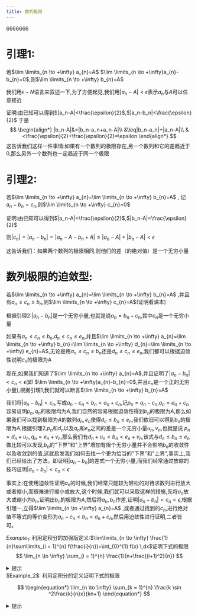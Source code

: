 ```yaml
---
title: 数列极限
---
```


6666666


# 引理1:

若$\lim \limits_{n \to +\infty} a_{n}=A$   $\lim \limits_{n \to +\infty}a_{n}-b_{n}=0$,则$\lim \limits_{n \to +\infty} b_{n}=A$ 

我们用$\epsilon -N$语言来叙述一下,为了方便起见,我们用$|a_n-A|<\epsilon$表示$a_n$与$A$可以任意接近

证明:由已知可以得到$|a_n-A|<\frac{\epsilon}{2}$,$|a_n-b_n|<\frac{\epsilon}{2}$
于是
$$
\begin{align*}
    |b_n-A|&=|b_n-a_n+a_n-A|\\
           &\leq|b_n-a_n|+|a_n-A|\\
           &<\frac{\epsilon}{2}+\frac{\epsilon}{2}=\epsilon
\end{align*}
$$
这告诉我们这样一件事情:如果有一个数列的极限存在,另一个数列和它的差趋近于0,那么另外一个数列也一定趋近于同一个极限

# 引理2:

若$\lim \limits_{n \to +\infty} a_{n}=\lim \limits_{n \to +\infty} b_{n}=A$ ,
记$a_{n}-b_n=c_n$,则$\lim \limits_{n \to +\infty} c_{n}=0$

证明:由已知可以得到$|a_n-A|<\frac{\epsilon}{2}$,$|b_n-A|<\frac{\epsilon}{2}$

则$|c_n|=|a_n-b_n|=|a_n-A-b_n+A|\leq|a_n-A|+|b_n-A|<\epsilon$

这告诉我们：如果两个数列的极限相同,则他们的差（的绝对值）是一个无穷小量


# 数列极限的迫敛型:
若$\lim \limits_{n \to +\infty} a_{n}=\lim \limits_{n \to +\infty} b_{n}=A$ ,并且有$a_n\leq c_n \leq b_n$,则$\lim \limits_{n \to +\infty} c_{n}=A$(证明看课本)

根据引理2:$|a_n-b_n|$是一个无穷小量,也就是说$a_n=b_n+c_n$,其中$c_n$是一个无穷小量


如果有$a_n\leq c_n \leq b_n$,$d_n\leq c_n \leq e_n$,并且$\lim \limits_{n \to +\infty} a_{n}=\lim \limits_{n \to +\infty} b_{n}=\lim \limits_{n \to +\infty} d_{n}=\lim \limits_{n \to +\infty} e_{n}=A$,无论是用$a_n\leq c_n \leq b_n$还是$d_n\leq c_n \leq e_n$,我们都可以根据迫敛性说明$c_n$的极限为A


现在,如果我们知道了$\lim \limits_{n \to +\infty} a_{n}=A$,并且证明了$|a_n-b_n|<c_n< \epsilon$(即 $\lim \limits_{n \to +\infty}a_{n}-b_{n}=0$,并且$c_n$是一个正的无穷小量),根据引理1,我们就可以断言$\lim \limits_{n \to +\infty} b_{n}=A$ 

我们将$|a_n-b_n|<c_n$,写成$a_n -c_n <b_n<a_n+c_n$,记$p_n=a_n -c_n$,$q_n=a_n+c_n$容易证明$p_n,q_n$的极限均为$A$,我们自然的容易根据迫敛性得到$b_n$的极限为$A$,那么如果我们可以找到极限为$A$的数列$d_n,e_n$使得$d_n\leq b_n \leq e_n$,我们依旧可以得到$b_n$的极限为$A$,根据引理$2$,$p_n$和$d_n$以及$q_n$和$e_n$之间的差是一个无穷小量$u_n,v_n$,也就是说
$p_n=d_n+u_n,q_n=e_n+v_n$,那么我们有$d_n+u_n <b_n<e_n+v_n$,该式与$d_n\leq b_n \leq e_n$做比较可以发现,$b_n$的"下界"和"上界"增加有限个无穷小量并不会影响$b_n$的收敛性以及收敛到的值,这就启发我们如何去找一个更为恰当的"下界"和"上界",事实上,我们已经给出了方法。即证明$|a_n-b_n|$的差式一个无穷小量,而我们经常通过放缩的技巧证明$|a_n-b_n|< c_n < \epsilon$


事实上:在使用迫敛性证明$a_n$的时候,我们经常只能较为轻松的对待求数列进行放大或者缩小,而很难进行缩小或放大,这个时候,我们就可以采取这样的措施,先将$a_n$放大或缩小为$b_n$,证明出$b_n$的极限为$A$,然后将$a_n,b_n$作差,证明$|a_n-b_n|< c_n< \epsilon$,根据引理一,立得$\lim \limits_{n \to +\infty} a_{n}=A$ ,或者通过找到的$c_n$,进行绝对值不等式的等价变形为$a_n -c_n <b_n<a_n+c_n$,然后用迫敛性进行证明,二者皆可。


$Example_1$:
利用定积分的加强版定义:$\lim\limits_{n \to \infty} \frac{1}{n}\sum\limits_{i = 1}^{n} f(\frac{i}{n})=\int_{0}^{1} f(x) \,dx$证明下式的极限
$$
\lim_{n \to \infty} \sum_{i = 1}^{n} \frac{1}{n+\frac{(i+1)^2}{n}}  
$$
<details>
  <summary>提示</summary>
  
  $\sum\limits_{i = 1}^{n} \frac{1}{n+\frac{(i+1)^2}{n}}\leq \frac{1}{n}\sum\limits_{i = 1}^{n} \frac{1}{1+(\frac{i}{n})^2}$
</details>
$Example_2$:
利用定积分的定义证明下式的极限

$$
\begin{equation*}
        \lim_{n \to \infty} \sum_{k = 1}^{n} \frac{k \sin ^2\frac{k}{n}x}{kn+1}      
\end{equation*}
$$


<details>
  <summary>提示</summary>
  
  $\sum\limits_{k = 1}^{n} \frac{k \sin ^2\frac{k}{n}x}{kn+1}\leq\frac{1}{n}\sum\limits_{k = 1}^{n} \sin^2\frac{k}{n}x$
</details>